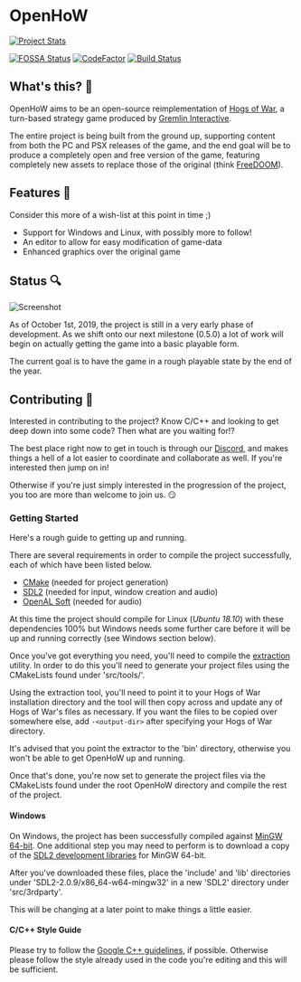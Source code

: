 # OpenHoW

[![Project Stats](https://www.openhub.net/p/openhow/widgets/project_thin_badge.gif)](https://www.openhub.net/p/openhow) 

[![FOSSA Status](https://app.fossa.io/api/projects/git%2Bgithub.com%2FTalonBraveInfo%2FOpenHoW.svg?type=shield)](https://app.fossa.io/projects/git%2Bgithub.com%2FTalonBraveInfo%2FOpenHoW?ref=badge_shield)
[![CodeFactor](https://www.codefactor.io/repository/github/talonbraveinfo/openhow/badge)](https://www.codefactor.io/repository/github/talonbraveinfo/openhow)
[![Build Status](https://badge.buildkite.com/91e09e49d899659cf45b4898c8aaeb9d5927f2a7b23eaafb28.svg)](https://buildkite.com/solemnwarning/openhow)

## What's this? :pig:
OpenHoW aims to be an open-source reimplementation of [Hogs of War](https://en.wikipedia.org/wiki/Hogs_of_War),
a turn-based strategy game produced by [Gremlin Interactive](https://en.wikipedia.org/wiki/Gremlin_Interactive).

The entire project is being built from the ground up, supporting 
content from both the PC and PSX releases of the game, and 
the end goal will be to produce a completely open and free 
version of the game, featuring completely new assets to 
replace those of the original (think 
[FreeDOOM](https://freedoom.github.io/)).

## Features :page_with_curl:
Consider this more of a wish-list at this  point in time ;)
* Support for Windows and Linux, with possibly more to follow!
* An editor to allow for easy modification of game-data
* Enhanced graphics over the original game

## Status :mag:
![Screenshot](https://github.com/TalonBraveInfo/HogViewer/blob/master/preview/preview00.png?raw=true)

As of October 1st, 2019, the project is still in a very early phase of development.
As we shift onto our next milestone (0.5.0) a lot of work will begin on actually getting
the game into a basic playable form.

The current goal is to have the game in a rough playable state by the end of the year.

## Contributing :hammer:
Interested in contributing to the project? Know C/C++ and looking to get deep down
into some code? Then what are you waiting for!?

The best place right now to get in touch is through our [Discord](https://discord.gg/YMHJa6p),
and makes things a hell of a lot easier to coordinate and collaborate as well. If you're
interested then jump on in!

Otherwise if you're just simply interested in the progression of the project, you too
are more than welcome to join us. :smirk:

### Getting Started

Here's a rough guide to getting up and running.

There are several requirements in order to compile the project successfully, each of which
have been listed below.

* [CMake](https://cmake.org/) (needed for project generation)
* [SDL2](https://www.libsdl.org/) (needed for input, window creation and audio)
* [OpenAL Soft](https://github.com/kcat/openal-soft) (needed for audio)

At this time the project should compile for Linux (_Ubuntu 18.10_) with these dependencies 100%
but Windows needs some further care before it will be up and running correctly (see Windows section below).

Once you've got everything you need, you'll need to compile the [extraction](https://github.com/TalonBraveInfo/OpenHoW/tree/master/src/tools/extractor) utility. In order to do this you'll need to generate your project files
using the CMakeLists found under 'src/tools/'.

Using the extraction tool, you'll need to point it to your Hogs of War installation directory and the tool will then copy across and update any of Hogs of War's files as necessary. If you want the files to be copied over somewhere else, add `-<output-dir>` after specifying your Hogs of War directory.

It's advised that you point the extractor to the 'bin' directory, otherwise you won't be able to get OpenHoW up and running.

Once that's done, you're now set to generate the project files via the 
CMakeLists found under the root OpenHoW directory and compile the rest of the project.

#### Windows

On Windows, the project has been successfully compiled against [MinGW 64-bit](https://mingw-w64.org/doku.php/download/mingw-builds). One additional step
you may need to perform is to download a copy of the [SDL2 development libraries](https://www.libsdl.org/release/SDL2-devel-2.0.9-mingw.tar.gz)
for MinGW 64-bit.

After you've downloaded these files, place the 'include' and 'lib' directories under 'SDL2-2.0.9/x86_64-w64-mingw32'
in a new 'SDL2' directory under 'src/3rdparty'.

This will be changing at a later point to make things a little easier.

#### C/C++ Style Guide

Please try to follow the [Google C++ guidelines](https://google.github.io/styleguide/cppguide.html), if possible.
Otherwise please follow the style already used in the code you're editing and this will be sufficient.
